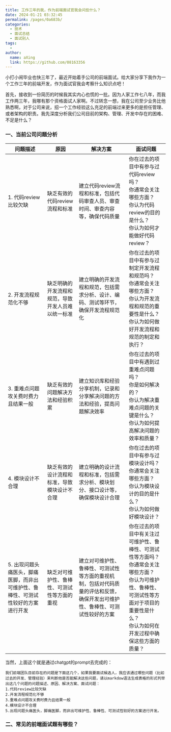 ```yaml
---
title: 工作三年的我，作为前端面试官我会问些什么？
date: 2024-01-21 03:32:45
permalink: /pages/0a683b/
categories:
  - 技术
  - 面试总结
  - 面试别人
tags:
  - 
author: 
  name: aXing
  link: https://github.com/08163356
---
```

小打小闹毕业也快三年了，最近开始着手公司的前端面试。给大家分享下我作为一个工作三年的前端开发，作为面试官我会考察什么知识点吧！

首先，接收到一份简历的时候我其实内心也慌的一批。因为人家工作七八年，而我工作两三年，我哪有那个资格面试人家啊。不过转念一想，我在公司至少业务比他熟悉啊，对于公司来说，招一个工作经验这么充足的前端过来更多的是担任管理、或者架构的职责。我先深度分析我们公司目前的架构、管理、开发中存在的困难、不足是什么？

### 一、当前公司问题分析

| 问题描述                                                     | 原因                                               | 解决方案                                                     | 面试问题                                                     |
| ------------------------------------------------------------ | -------------------------------------------------- | ------------------------------------------------------------ | ------------------------------------------------------------ |
| 1. 代码review比较欠缺                                        | 缺乏有效的代码review流程和标准                     | 建立代码review流程和标准，包括代码审查人员、审查时间、审查内容等，确保代码质量 | 你在过去的项目中有参与过代码review吗？<br />你通常会关注哪些方面？<br />你认为代码review的目的是什么？<br />你认为如何才能做好代码review？ |
| 2. 开发流程规范化不够                                        | 缺乏明确的开发流程和规范，导致开发人员难以统一标准 | 建立明确的开发流程和规范，包括需求分析、设计、编码、测试等环节，确保开发流程规范化 | 你在过去的项目中有参与过制定开发流程和规范吗？<br />你通常会关注哪些方面？<br />你认为开发流程和规范的重要性是什么？<br />你认为如何做好开发流程和规范的制定和执行？ |
| 3. 重难点问题攻关费时费力且结果一般                          | 缺乏有效的问题解决方法和经验积累                   | 建立知识库和经验分享机制，记录和分享解决问题的方法和经验，提高问题解决效率 | 你在过去的项目中有遇到过重难点问题吗？<br />你是如何解决的？<br />你认为解决重难点问题的关键是什么？<br />你认为如何提高解决问题的效率和质量？ |
| 4. 模块设计不合理                                            | 缺乏有效的设计流程和标准，导致模块设计不合理       | 建立明确的设计流程和标准，包括需求分析、模块划分、接口设计等，确保模块设计合理 | 你在过去的项目中有参与过模块设计吗？<br />你通常会关注哪些方面？<br />你认为模块设计的目的是什么？<br />你认为如何做好模块设计？ |
| 5. 出现问题头痛医头，脚痛医脚，而非出可维护性、鲁棒性、可测试性较好的方案进行开发 | 缺乏对可维护性、鲁棒性、可测试性等方面的重视       | 建立对可维护性、鲁棒性、可测试性等方面的重视机制，包括对代码质量的评估和反馈，确保开发出可维护性、鲁棒性、可测试性较好的方案 | 你在过去的项目中有关注过可维护性、鲁棒性、可测试性等方面吗？<br />你通常会关注哪些方面？<br />你认为可维护性、鲁棒性、可测试性等方面对于项目的重要性是什么？<br />你认为如何在开发过程中确保这些方面的质量？ |

当然，上面这个就是通过chatgpt的prompt去完成的：

```
我们前端团队目前存在的问题是下面这几个，如果我要面试候选人，我应该通过哪些问题（比如过去的开发、管理经验）来判断他是否能解决这些问题，请以markdow语法生成表格的形式列举出这几个问题的问题描述、原因、解决方案、面试问题：
1.代码review比较欠缺  
2.开发流程规范化不够  
3.重难点问题攻关费时费力且结果一般  
4.模块设计不合理  
5.出现问题头痛医头，脚痛医脚，而非出可维护性、鲁棒性、可测试性较好的方案进行开发。
```

### 二、常见的前端面试题有哪些？

